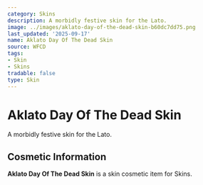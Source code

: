 ```yaml
---
category: Skins
description: A morbidly festive skin for the Lato.
image: ../images/aklato-day-of-the-dead-skin-b60dc7dd75.png
last_updated: '2025-09-17'
name: Aklato Day Of The Dead Skin
source: WFCD
tags:
- Skin
- Skins
tradable: false
type: Skin
---
```


# Aklato Day Of The Dead Skin

A morbidly festive skin for the Lato.

## Cosmetic Information

**Aklato Day Of The Dead Skin** is a skin cosmetic item for Skins.


